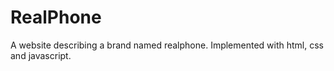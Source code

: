 # RealPhone
A website describing a brand named realphone. Implemented with html, css and javascript.
